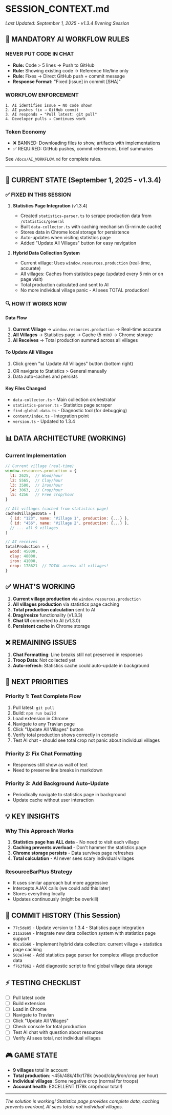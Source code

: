 # SESSION_CONTEXT.md
*Last Updated: September 1, 2025 - v1.3.4 Evening Session*

## 🚨 MANDATORY AI WORKFLOW RULES

### NEVER PUT CODE IN CHAT
- **Rule:** Code > 5 lines → Push to GitHub
- **Rule:** Showing existing code → Reference file/line only  
- **Rule:** Fixes → Direct GitHub push + commit message
- **Response Format:** "Fixed [issue] in commit [SHA]"

### WORKFLOW ENFORCEMENT
```
1. AI identifies issue → NO code shown
2. AI pushes fix → GitHub commit
3. AI responds → "Pull latest: git pull"
4. Developer pulls → Continues work
```

### Token Economy
- ❌ BANNED: Downloading files to show, artifacts with implementations
- ✅ REQUIRED: GitHub pushes, commit references, brief summaries

See `/docs/AI_WORKFLOW.md` for complete rules.

---

## 🎯 CURRENT STATE (September 1, 2025 - v1.3.4)

### ✅ FIXED IN THIS SESSION
1. **Statistics Page Integration** (v1.3.4)
   - Created `statistics-parser.ts` to scrape production data from `/statistics/general`
   - Built `data-collector.ts` with caching mechanism (5-minute cache)
   - Stores data in Chrome local storage for persistence
   - Auto-updates when visiting statistics page
   - Added "Update All Villages" button for easy navigation

2. **Hybrid Data Collection System**
   - Current village: Uses `window.resources.production` (real-time, accurate)
   - All villages: Caches from statistics page (updated every 5 min or on page visit)
   - Total production calculated and sent to AI
   - No more individual village panic - AI sees TOTAL production!

### 🔍 HOW IT WORKS NOW

#### Data Flow
1. **Current Village** → `window.resources.production` → Real-time accurate
2. **All Villages** → Statistics page → Cache (5 min) → Chrome storage
3. **AI Receives** → Total production summed across all villages

#### To Update All Villages
1. Click green "📊 Update All Villages" button (bottom right)
2. OR navigate to Statistics > General manually
3. Data auto-caches and persists

#### Key Files Changed
- `data-collector.ts` - Main collection orchestrator
- `statistics-parser.ts` - Statistics page scraper
- `find-global-data.ts` - Diagnostic tool (for debugging)
- `content/index.ts` - Integration point
- `version.ts` - Updated to 1.3.4

## 📊 DATA ARCHITECTURE (WORKING)

### Current Implementation
```javascript
// Current village (real-time)
window.resources.production = {
  l1: 2625,  // Wood/hour
  l2: 5565,  // Clay/hour
  l3: 3500,  // Iron/hour
  l4: 3063,  // Crop/hour
  l5: 4256   // Free crop/hour
}

// All villages (cached from statistics page)
cachedVillagesData = [
  { id: "123", name: "Village 1", production: {...} },
  { id: "456", name: "Village 2", production: {...} },
  // ... all 9 villages
]

// AI receives
totalProduction = {
  wood: 45000,
  clay: 48000,
  iron: 41000,
  crop: 178621  // TOTAL across all villages!
}
```

## ✅ WHAT'S WORKING
1. **Current village production** via `window.resources.production`
2. **All villages production** via statistics page caching
3. **Total production calculation** sent to AI
4. **Drag/resize** functionality (v1.3.3)
5. **Chat UI** connected to AI (v1.3.0)
6. **Persistent cache** in Chrome storage

## ❌ REMAINING ISSUES
1. **Chat Formatting**: Line breaks still not preserved in responses
2. **Troop Data**: Not collected yet
3. **Auto-refresh**: Statistics cache could auto-update in background

## 🚀 NEXT PRIORITIES

### Priority 1: Test Complete Flow
1. Pull latest: `git pull`
2. Build: `npm run build`
3. Load extension in Chrome
4. Navigate to any Travian page
5. Click "Update All Villages" button
6. Verify total production shows correctly in console
7. Test AI chat - should see total crop not panic about individual villages

### Priority 2: Fix Chat Formatting
- Responses still show as wall of text
- Need to preserve line breaks in markdown

### Priority 3: Add Background Auto-Update
- Periodically navigate to statistics page in background
- Update cache without user interaction

## 💡 KEY INSIGHTS

### Why This Approach Works
1. **Statistics page has ALL data** - No need to visit each village
2. **Caching prevents overload** - Don't hammer the statistics page
3. **Chrome storage persists** - Data survives page refreshes
4. **Total calculation** - AI never sees scary individual villages

### ResourceBarPlus Strategy
- It uses similar approach but more aggressive
- Intercepts AJAX calls (we could add this later)
- Stores everything locally
- Updates continuously (might be overkill)

## 📝 COMMIT HISTORY (This Session)
- `77c5de05` - Update version to 1.3.4 - Statistics page integration
- `211a2669` - Integrate new data collection system with statistics page support
- `8bca5b60` - Implement hybrid data collection: current village + statistics page caching
- `503e744d` - Add statistics page parser for complete village production data
- `f763f862` - Add diagnostic script to find global village data storage

## ⚡ TESTING CHECKLIST
- [ ] Pull latest code
- [ ] Build extension
- [ ] Load in Chrome
- [ ] Navigate to Travian
- [ ] Click "Update All Villages"
- [ ] Check console for total production
- [ ] Test AI chat with question about resources
- [ ] Verify AI sees total, not individual villages

## 🎮 GAME STATE
- **9 villages** total in account
- **Total production**: ~45k/48k/41k/178k (wood/clay/iron/crop per hour)
- **Individual villages**: Some negative crop (normal for troops)
- **Account health**: EXCELLENT (178k crop/hour total!)

---
*The solution is working! Statistics page provides complete data, caching prevents overload, AI sees totals not individual villages.*
